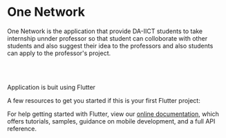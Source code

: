 # One Network
One Network is the application that provide DA-IICT students to take internship unnder professor so that student can colloborate with other students and also suggest their idea to the professors and also students can apply to the professor's project.

</br>
</br>

Application is buit using Flutter

A few resources to get you started if this is your first Flutter project:


For help getting started with Flutter, view our 
[online documentation](https://flutter.io/docs), which offers tutorials, 
samples, guidance on mobile development, and a full API reference.
